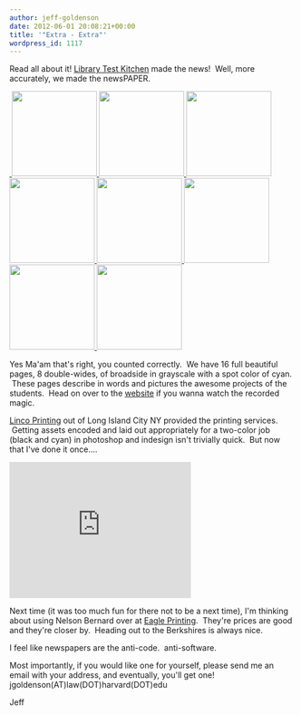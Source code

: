 ```yaml
---
author: jeff-goldenson
date: 2012-06-01 20:08:21+00:00
title: '"Extra - Extra"'
wordpress_id: 1117
---
```


Read all about it! [Library Test Kitchen](http://www.librarytestkitchen.org/) made the news!  Well, more accurately, we made the newsPAPER.

<div class="gallery-sq gallery-thirds">
  <a class="gallery-item" href="https://lil-blog-media.s3.amazonaws.com/2012/06/IMG_0267.jpg">
    <img src="https://lil-blog-media.s3.amazonaws.com/2012/06/IMG_0267-150x150.jpg" alt="">
  </a>
  <a class="gallery-item" href="https://lil-blog-media.s3.amazonaws.com/2012/06/IMG_0266.jpg">
    <img width="150" height="150" src="https://lil-blog-media.s3.amazonaws.com/2012/06/IMG_0266" alt="">
  </a>
  <a class="gallery-item" href="https://lil-blog-media.s3.amazonaws.com/2012/06/IMG_0265.jpg">
    <img width="150" height="150" src="https://lil-blog-media.s3.amazonaws.com/2012/06/IMG_0265.jpg" alt="">
  </a>
  <a class="gallery-item" href="https://lil-blog-media.s3.amazonaws.com/2012/06/IMG_0264.jpg">
    <img width="150" height="150" src="https://lil-blog-media.s3.amazonaws.com/2012/06/IMG_0264.jpg" alt="">
  </a>
  <a class="gallery-item" href="https://lil-blog-media.s3.amazonaws.com/2012/06/IMG_0263.jpg">
    <img width="150" height="150" src="https://lil-blog-media.s3.amazonaws.com/2012/06/IMG_0263.jpg" alt="">
  </a>
  <a class="gallery-item" href="https://lil-blog-media.s3.amazonaws.com/2012/06/IMG_0262.jpg">
    <img width="150" height="150" src="https://lil-blog-media.s3.amazonaws.com/2012/06/IMG_0262.jpg" alt="">
  </a>
  <a class="gallery-item" href="https://lil-blog-media.s3.amazonaws.com/2012/06/IMG_0261.jpg">
    <img width="150" height="150" src="https://lil-blog-media.s3.amazonaws.com/2012/06/IMG_0261.jpg" alt="">
  </a>
  <a class="gallery-item" href="https://lil-blog-media.s3.amazonaws.com/2012/06/IMG_0259.jpg">
    <img width="150" height="150" src="https://lil-blog-media.s3.amazonaws.com/2012/06/IMG_0259.jpg" alt="">
  </a>
  <a class="gallery-item" href="https://lil-blog-media.s3.amazonaws.com/2012/06/IMG_0258.jpg">
    <img width="150" height="150" src="https://lil-blog-media.s3.amazonaws.com/2012/06/IMG_0258.jpg" alt="">
  </a>
</div>

Yes Ma'am that's right, you counted correctly.  We have 16 full beautiful pages, 8 double-wides, of broadside in grayscale with a spot color of cyan.  These pages describe in words and pictures the awesome projects of the students.  Head on over to the [website](http://www.librarytestkitchen.org/) if you wanna watch the recorded magic.

[Linco Printing](http://lincoprinting.com/) out of Long Island City NY provided the printing services.  Getting assets encoded and laid out appropriately for a two-color job (black and cyan) in photoshop and indesign isn't trivially quick.  But now that I've done it once....

<div class="embed-container"><iframe width="320" height="240" src="http://player.vimeo.com/video/43275020" frameborder="0" allowfullscreen></iframe></div>

Next time (it was too much fun for there not to be a next time), I'm thinking about using Nelson Bernard over at [Eagle Printing](http://www.berkshireeagle.com/contactus).  They're prices are good and they're closer by.  Heading out to the Berkshires is always nice.

I feel like newspapers are the anti-code.  anti-software.

Most importantly, if you would like one for yourself, please send me an email with your address, and eventually, you'll get one! jgoldenson(AT)law(DOT)harvard(DOT)edu

Jeff
